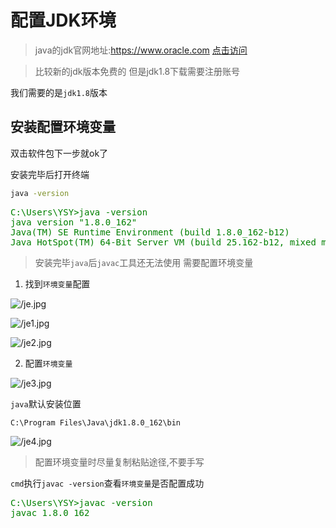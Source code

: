 # 配置JDK环境

> java的jdk官网地址:https://www.oracle.com 
[点击访问](https://www.oracle.com/)

> 比较新的jdk版本免费的 但是jdk1.8下载需要注册账号

我们需要的是`jdk1.8`版本


## 安装配置环境变量

双击软件包下一步就ok了

安装完毕后打开终端

``` bash
java -version
```

<pre style="color:green;">
C:\Users\YSY>java -version
java version "1.8.0_162"
Java(TM) SE Runtime Environment (build 1.8.0_162-b12)
Java HotSpot(TM) 64-Bit Server VM (build 25.162-b12, mixed mode)
</pre>

> 安装完毕`java`后`javac`工具还无法使用 需要配置环境变量

1. 找到`环境变量`配置

![/je.jpg](http://media.codecore.cn/markdown/je.jpg)

![/je1.jpg](http://media.codecore.cn/markdown/je1.jpg)

![/je2.jpg](http://media.codecore.cn/markdown/je2.jpg)

2. 配置`环境变量`

![/je3.jpg](http://media.codecore.cn/markdown/je3.jpg)

`java`默认安装位置

`C:\Program Files\Java\jdk1.8.0_162\bin`

![/je4.jpg](http://media.codecore.cn/markdown/je4.jpg)

> 配置环境变量时尽量复制粘贴途径,不要手写

`cmd`执行`javac -version`查看`环境变量`是否配置成功

<pre style="color:green;">
C:\Users\YSY>javac -version
javac 1.8.0_162
</pre>